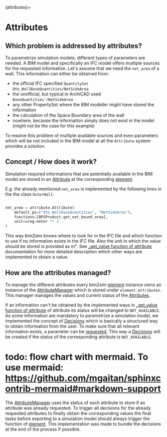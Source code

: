 (attributes)=
# Attributes
## Which problem is addressed by attributes?
To parametrize simulation models, different types of parameters are needed. A 
BIM model and specifically an IFC model offers multiple sources for the 
requested information. Let's assume that we need the `net_area` of a wall. This 
information can either be obtained from:
* the official IFC specified `QuantitySet` `Qto_WallBaseQuantities/NetSideArea`
* the unofficial, but typical in ArchiCAD used `BaseQuantities'/NetSideArea`
* any other PropertySet where the BIM modeller might have stored the information
* the calculation of the Space Boundary area of the wall
* nowhere, because the information simply does not exist in the model (might not be the case for this example)

To resolve this problem of multiple available sources and even parameters which
will be not included in the BIM model at all the `Attribute` system provides a solution.

## Concept / How does it work?
Simulation required informations that are potentially available in the BIM model
are stored in an [Attribute](Attribute) at the corresponding [element](element).

E.g. the already mentioned `net_area` is  implemented by the following lines in 
the the class `OuterWall`:

```python

net_area = attribute.Attribute(
    default_ps=("Qto_WallBaseQuantities", "NetSideArea"),
    functions=[BPSProduct.get_net_bound_area],
    unit=ureg.meter ** 2
)
```
This way bim2sim knows where to look for in the IFC file and which function to 
use if no information exists in the IFC file. Also the unit in which the value 
should be stored is provided as m².  See
[_get_value function of attribute](_get_value) documentation for more detailed 
description which other ways are implemented to obtain a value.

## How are the attributes managed? 
To manage the different attributes every bim2sim [element](element) instance 
owns an instance of the [AttributeManager](AttributeManager) which is stored under `element.attributes`.
This manager manages the values and current status of the [Attributes](Attribute). 

If an information can't be obtained by the implemented ways in
[_get_value function of attribute](_get_value) of attribute its status will be
changed to `NOT_AVAILABLE`. As some information are mandatory to parametrize a
simulation model, we implemented the concept of [Decisions](Decision)
which is basically a structured way to obtain information from the user. To make 
sure that all relevant information exists, a parameter can be 
[requested](request). This way a [Decisions](Decision) will be created if the 
status of the corresponding attribute is `NOT_AVAILABLE`.

# todo: flow chart with mermaid. To use mermaid: https://github.com/mgaitan/sphinxcontrib-mermaid#markdown-support

The [AttributeManager](AttributeManager) uses the status of each attribute to
store if an attribute was already requested. To trigger all decisions for the 
already requested attributes to finally obtain the corresponding values the 
final tasks before exporting to a simulation model should always trigger the
[](get_pending_attribute_decisions) function of [element](element). This
implementation was made to bundle the decisions at the end of the process if 
possible. 
